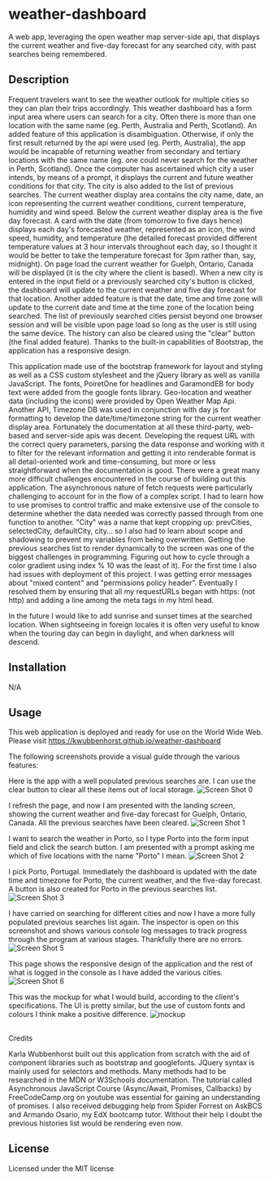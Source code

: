 # weather-dashboard
A web app, leveraging the open weather map server-side api, that displays the current weather and five-day forecast for any searched city, with past searches being remembered. 

## Description

Frequent travelers want to see the weather outlook for multiple cities so they can plan their trips accordingly. This weather dashboard has a form input area where users can search for a city. Often there is more than one location with the same name (eg. Perth, Australia and Perth, Scotland). An added feature of this application is disambiguation. Otherwise, if only the first result returned by the api were used (eg. Perth, Australia), the app would be incapable of returning weather from secondary and tertiary locations with the same name (eg. one could never search for the weather in Perth, Scotland). Once the computer has ascertained which city a user intends, by means of a prompt, it displays the current and future weather conditions for that city. The city is also added to the list of previous searches. The current weather display area contains the city name, date, an icon representing the current weather conditions, current temperature, humidity and wind speed. Below the current weather display area is the five day forecast. A card with the date (from tomorrow to five days hence) displays each day's forecasted weather, represented as an icon, the wind speed, humidity, and temperature (the detailed forecast provided different temperature values at 3 hour intervals throughout each day, so I thought it would be better to take the temperature forecast for 3pm rather than, say, midnight). On page load the current weather for Guelph, Ontario, Canada will be displayed (it is the city where the client is based). When a new city is entered in the input field or a previously searched city's button is clicked, the dashboard will update to the current weather and five day forecast for that location. Another added feature is that the date, time and time zone will update to the current date and time at the time zone of the location being searched. The list of previously searched cities persist beyond one browser session and will be visible upon page load so long as the user is still using the same device. The history can also be cleared using the "clear" button (the final added feature). Thanks to the built-in capabilities of Bootstrap, the application has a responsive design. 

This application made use of the bootstrap framework for layout and styling as well as a CSS custom stylesheet and the jQuery library as well as vanilla JavaScript. The fonts, PoiretOne for headlines and GaramondEB for body text were added from the google fonts library. Geo-location and weather data (including the icons) were provided by Open Weather Map Api. Another API, Timezone DB was used in conjunction with day js for formatting to develop the date/time/timezone string for the current weather display area. Fortunately the documentation at all these third-party, web-based and server-side apis was decent. Developing the request URL with the correct query parameters, parsing the data response and working with it to filter for the relevant information and getting it into renderable format is all detail-oriented work and time-consuming, but more or less straightforward when the documentation is good. There were a great many more difficult challenges encountered in the course of building out this application. The asynchronous nature of fetch requests were particularly challenging to account for in the flow of a complex script. I had to learn how to use promises to control traffic and make extensive use of the console to determine whether the data needed was correctly passed through from one function to another. "City" was a name that kept cropping up: prevCities, selectedCity, defaultCity, city... so I also had to learn about scope and shadowing to prevent my variables from being overwritten. Getting the previous searches list to render dynamically to the screen was one of the biggest challenges in programming. Figuring out how to cycle through a color gradient using index % 10 was the least of it). For the first time I also had issues with deployment of this project. I was getting error messages about "mixed content" and "permissions policy header". Eventually I resolved them by ensuring that all my requestURLs began with https: (not http) and adding a line among the meta tags in my html head. 

In the future I would like to add sunrise and sunset times at the searched location. When sightseeing in foreign locales it is often very useful to know when the touring day can begin in daylight, and when darkness will descend.

## Installation
N/A

## Usage
This web application is deployed and ready for use on the World Wide Web.  Please visit https://kwubbenhorst.github.io/weather-dashboard

The following screenshots provide a visual guide through the various features:

Here is the app with a well populated previous searches are. I can use the clear button to clear all these items out of local storage.
![Screen Shot 0](https://github.com/kwubbenhorst/weather-dashboard/assets/140316693/79799b3a-0843-4051-b183-dd3fef30ccaa)

I refresh the page, and now I am presented with the landing screen, showing the current weather and five-day forecast for Guelph, Ontario, Canada. All the previous searches have been cleared.
![Screen Shot 1](https://github.com/kwubbenhorst/weather-dashboard/assets/140316693/2b3b72bd-f3ad-410e-81ba-2282cd618a20)

I want to search the weather in Porto, so I type Porto into the form input field and click the search button.  I am presented with a prompt asking me which of five locations with the name "Porto" I mean.
![Screen Shot 2](https://github.com/kwubbenhorst/weather-dashboard/assets/140316693/1b7122d7-77d6-4410-a50b-95c17bca74fc)

I pick Porto, Portugal.  Immediately the dashboard is updated with the date time and timezone for Porto, the current weather, and the five-day forecast.  A button is also created for Porto in the previous searches list.
![Screen Shot 3](https://github.com/kwubbenhorst/weather-dashboard/assets/140316693/83e1a492-ec07-4155-8999-e0c1dd8e15eb)

I have carried on searching for different cities and now I have a more fully populated previous searches list again. The inspector is open on this screenshot and shows various console log messages to track progress through the program at various stages. Thankfully there are no errors.
![Screen Shot 5](https://github.com/kwubbenhorst/weather-dashboard/assets/140316693/b0998976-fb07-44df-9602-b9bca6bc49f8)

This page shows the responsive design of the application and the rest of what is logged in the console as I have added the various cities.
![Screen Shot 6](https://github.com/kwubbenhorst/weather-dashboard/assets/140316693/de7135bf-0653-48e6-ad29-c1d1c5a0e6f5)

This was the mockup for what I would build, according to the client's specifications. The UI is pretty similar, but the use of custom fonts and colours I think make a positive difference.
![mockup](https://github.com/kwubbenhorst/weather-dashboard/assets/140316693/6039adde-faca-467e-a6e0-8b84acf7ea12)


## 
Credits

Karla Wubbenhorst built out this application from scratch with the aid of component libraries such as bootstrap and googlefonts. JQuery syntax is mainly used for selectors and methods. Many methods had to be researched in the MDN or W3Schools documentation. The tutorial called Asynchronous JavaScript Course (Async/Await, Promises, Callbacks) by FreeCodeCamp.org on youtube was essential for gaining an understanding of promises. I also received debugging help from Spider Forrest on AskBCS and Armando Osario, my EdX bootcamp tutor. Without their help I doubt the previous histories list would be rendering even now.       

## License

Licensed under the MIT license







